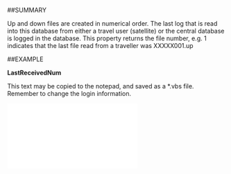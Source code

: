 

##SUMMARY

Up and down files are created in numerical order. The last log that is read into this database from either a travel user (satellite) or the central database is logged in the database. This property returns the file number, e.g. 1 indicates that the last file read from a traveller was XXXXX001.up


##EXAMPLE

**LastReceivedNum**

This text may be copied to the notepad, and saved as a *.vbs file. Remember to change the login information.

![](../../Examples/vbs/SOTravelInfo.LastRecievedNum.vbs.txt)





